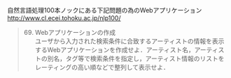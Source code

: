 自然言語処理100本ノックにある下記問題の為のWebアプリケーション  
http://www.cl.ecei.tohoku.ac.jp/nlp100/  
>69. Webアプリケーションの作成  
>ユーザから入力された検索条件に合致するアーティストの情報を表示するWebアプリケーションを作成せよ．アーティスト名，アーティストの別名，タグ等で検索条件を指定し，アーティスト情報のリストをレーティングの高い順などで整列して表示せよ．
